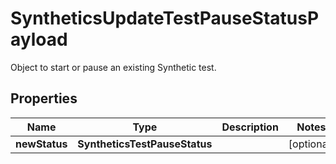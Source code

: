

# SyntheticsUpdateTestPauseStatusPayload

Object to start or pause an existing Synthetic test.

## Properties

Name | Type | Description | Notes
------------ | ------------- | ------------- | -------------
**newStatus** | **SyntheticsTestPauseStatus** |  |  [optional]



